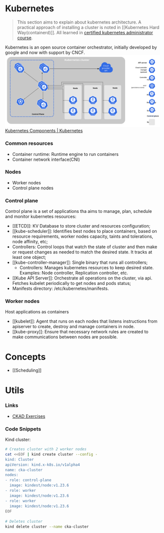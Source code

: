 # Kubernetes

> This section aims to explain about kubernetes architecture. A practical approach of installing a cluster is noted in [[Kubernetes Hard Way(containerd)]]. All learned in [certified kubernetes administrator course](https://www.udemy.com/course/certified-kubernetes-administrator-with-practice-tests/learn).

Kubernetes is an open source container orchestrator, initially developed by google and now with support by CNCF.
![components-of-kubernetes.svg](components-of-kubernetes.svg)
[Kubernetes Components | Kubernetes](https://kubernetes.io/docs/concepts/overview/components/)

### Common resources
-   Container runtime: Runtime engine to run containers
-   Container network interface(CNI) 

### Nodes
-   Worker nodes
-   Control plane nodes

### Control plane
Control plane is a set of applications tha aims to manage, plan, schedule and monitor kubernetes resources:

-   [[ETCD]]: KV Database to store cluster and resources configuration;
-   [[kube-scheduler]]: Identifies best nodes to place containers, based on resource requirements, worker nodes capacity, taints and tolerations, node affinity, etc;
-   Controllers: Control loops that watch the state of cluster and then make or request changes as needed to match the desired state. It tracks at least one object;
-   [[kube-controller-manager]]: Single binary that runs all controllers;
	- Controllers: Manages kubernetes resources to keep desired state. Examples: Node controller, Replication controller, etc.
-   [[Kube API Server]]: Orchestrate all operations on the cluster, via api. Fetches kubelet periodically to get nodes and pods status;
-   Manifests directory: /etc/kubernetes/manifests.

### Worker nodes
Host applications as containers
-   [[kubelet]]: Agent that runs on each nodes that listens instructions from apiserver to create, destroy and manage containers in node.
-   [[kube-proxy]]: Ensure that necessary network rules are created to make communications between nodes are possible.

# Concepts
- [[Scheduling]]

# Utils

### Links
- [CKAD Exercises](https://github.com/dgkanatsios/CKAD-exercises)

### Code Snippets
Kind cluster:
```bash
# Creates cluster with 2 worker nodes
cat <<EOF | kind create cluster --config -
kind: Cluster
apiVersion: kind.x-k8s.io/v1alpha4
name: cka-cluster
nodes:
- role: control-plane
  image: kindest/node:v1.23.6
- role: worker
  image: kindest/node:v1.23.6
- role: worker
  image: kindest/node:v1.23.6
EOF

# Deletes cluster
kind delete cluster --name cka-cluster
```
